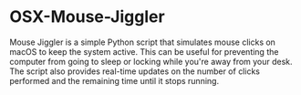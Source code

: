 # OSX-Mouse-Jiggler
Mouse Jiggler is a simple Python script that simulates mouse clicks on macOS to keep the system active. This can be useful for preventing the computer from going to sleep or locking while you're away from your desk. The script also provides real-time updates on the number of clicks performed and the remaining time until it stops running.
